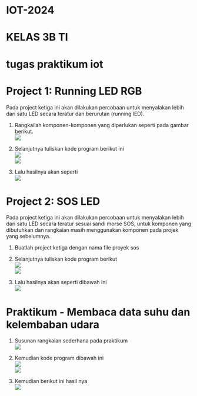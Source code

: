 # IOT-2024
# KELAS 3B TI
# tugas praktikum iot

# Project 1: Running LED RGB
Pada project ketiga ini akan dilakukan percobaan untuk menyalakan lebih dari satu LED secara teratur dan berurutan (running lED). 
1.	Rangkailah komponen-komponen yang diperlukan seperti pada gambar berikut. <br>
   ![](./ss%20iot/proyek-LED-1.png)

2. Selanjutnya tuliskan kode program berikut ini <br>
   ![](./ss%20iot/proyek-LED-2.PNG) <br>
   ![](./ss%20iot/proyek-LED-2-lanjutan-syntax.PNG)

3.	Lalu hasilnya akan seperti <br>
   ![](./ss%20iot/proyek-LED-3.PNG)


# Project 2: SOS LED
Pada project ketiga ini akan dilakukan percobaan untuk menyalakan lebih dari satu LED secara teratur sesuai sandi morse SOS, untuk komponen yang dibutuhkan dan rangkaian masih menggunakan komponen pada projek yang sebelumnya.
1.	Buatlah project ketiga dengan nama file proyek sos

2.	Selanjutnya tuliskan kode program berikut <br>
   ![](./ss%20iot/proyek-sos-1.PNG) <br>
   ![](./ss%20iot/proyek-sos-2.PNG)

3. Lalu hasilnya akan seperti dibawah ini <br>
   ![](./ss%20iot/proyek-sos-3.PNG)

# Praktikum - Membaca data suhu dan kelembaban udara
1.	Susunan rangkaian sederhana pada praktikum <br>
   ![](./ss%20iot/proyek-suhu-1.png)

2.	Kemudian kode program dibawah ini <br>
   ![](./ss%20iot/proyek-suhu-2.png) <br>
   ![](./ss%20iot/proyek-suhu-2-lanjutan-syntaxxx.png)

3.	Kemudian berikut ini hasil nya  <br>
   ![](./ss%20iot/proyek-suhu-3.png)



 